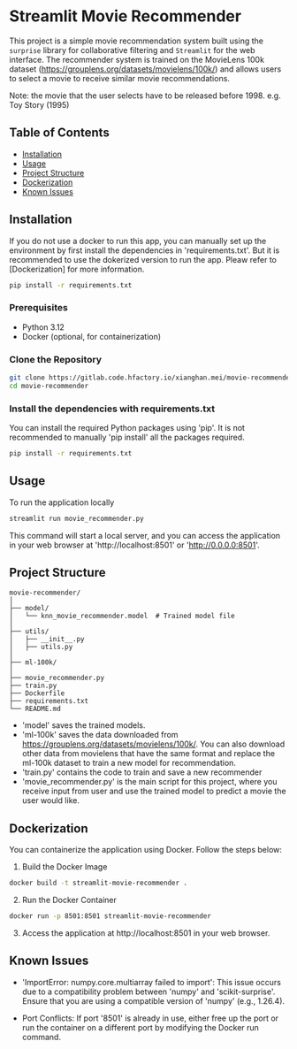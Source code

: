 # Streamlit Movie Recommender

This project is a simple movie recommendation system built using the `surprise` library for collaborative filtering and `Streamlit` for the web interface. The recommender system is trained on the MovieLens 100k dataset (https://grouplens.org/datasets/movielens/100k/) and allows users to select a movie to receive similar movie recommendations. 

Note: the movie that the user selects have to be released before 1998. e.g. Toy Story (1995)

## Table of Contents

- [Installation](#installation)
- [Usage](#usage)
- [Project Structure](#project-structure)
- [Dockerization](#dockerization)
- [Known Issues](#known-issues)

## Installation

If you do not use a docker to run this app, you can manually set up the environment by first install the dependencies in 'requirements.txt'. But it is recommended to use the dokerized version to run the app. Pleaw refer to [Dockerization] for more information. 
```bash
pip install -r requirements.txt
```

### Prerequisites

- Python 3.12
- Docker (optional, for containerization)

### Clone the Repository

```bash
git clone https://gitlab.code.hfactory.io/xianghan.mei/movie-recommender.git
cd movie-recommender
```

### Install the dependencies with requirements.txt

You can install the required Python packages using 'pip'. It is not recommended to manually 'pip install' all the packages required. 
```bash
pip install -r requirements.txt
```

## Usage
To run the application locally
```bash
streamlit run movie_recommender.py
```
This command will start a local server, and you can access the application in your web browser at 'http://localhost:8501' or 'http://0.0.0.0:8501'.

## Project Structure

```plaintext
movie-recommender/
│
├── model/
│   └── knn_movie_recommender.model  # Trained model file
│
├── utils/
│   ├── __init__.py
│   ├── utils.py                     
│
├── ml-100k/                         
│
├── movie_recommender.py             
├── train.py                         
├── Dockerfile                       
├── requirements.txt                 
└── README.md                        
```
* 'model' saves the trained models. 
* 'ml-100k' saves the data downloaded from https://grouplens.org/datasets/movielens/100k/. You can also download other data from movielens that have the same format and replace the ml-100k dataset to train a new model for recommendation. 
* 'train.py' contains the code to train and save a new recommender
* 'movie_recommender.py' is the main script for this project, where you receive input from user and use the trained model to predict a movie the user would like. 

## Dockerization

You can containerize the application using Docker. Follow the steps below:

1. Build the Docker Image
```bash
docker build -t streamlit-movie-recommender .
```
2. Run the Docker Container
```bash
docker run -p 8501:8501 streamlit-movie-recommender
```
3. Access the application at http://localhost:8501 in your web browser.


## Known Issues
* 'ImportError: numpy.core.multiarray failed to import': This issue occurs due to a compatibility problem between 'numpy' and 'scikit-surprise'. Ensure that you are using a compatible version of 'numpy' (e.g., 1.26.4).

* Port Conflicts: If port '8501' is already in use, either free up the port or run the container on a different port by modifying the Docker run command.

